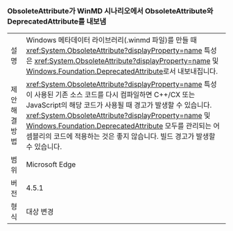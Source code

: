 ### <a name="obsoleteattribute-exports-as-both-obsoleteattribute-and-deprecatedattribute-in-winmd-scenarios"></a>ObsoleteAttribute가 WinMD 시나리오에서 ObsoleteAttribute와 DeprecatedAttribute를 내보냄

|   |   |
|---|---|
|설명|Windows 메타데이터 라이브러리(.winmd 파일)를 만들 때 <xref:System.ObsoleteAttribute?displayProperty=name> 특성은 <xref:System.ObsoleteAttribute?displayProperty=name> 및 [Windows.Foundation.DeprecatedAttribute](https://docs.microsoft.com/uwp/api/windows.foundation.metadata.deprecatedattribute)로서 내보내집니다.|
|제안 해결 방법|<xref:System.ObsoleteAttribute?displayProperty=name> 특성이 사용된 기존 소스 코드를 다시 컴파일하면 C++/CX 또는 JavaScript의 해당 코드가 사용될 때 경고가 발생할 수 있습니다. <xref:System.ObsoleteAttribute?displayProperty=name> 및 [Windows.Foundation.DeprecatedAttribute](https://docs.microsoft.com/uwp/api/windows.foundation.metadata.deprecatedattribute) 모두를 관리되는 어셈블리의 코드에 적용하는 것은 좋지 않습니다. 빌드 경고가 발생할 수 있습니다.|
|범위|Microsoft Edge|
|버전|4.5.1|
|형식|대상 변경|


